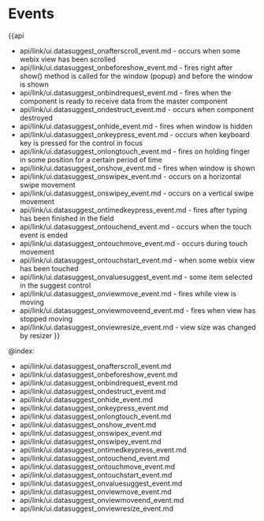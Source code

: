Events
=======

{{api
- api/link/ui.datasuggest_onafterscroll_event.md - occurs when some webix view has been scrolled
- api/link/ui.datasuggest_onbeforeshow_event.md - fires right after show() method is called for the window (popup) and before the window is shown
- api/link/ui.datasuggest_onbindrequest_event.md - fires when the component is ready to receive data from the master component
- api/link/ui.datasuggest_ondestruct_event.md - occurs when component destroyed
- api/link/ui.datasuggest_onhide_event.md - fires when window is hidden
- api/link/ui.datasuggest_onkeypress_event.md - occurs when keyboard key is pressed for the control in focus
- api/link/ui.datasuggest_onlongtouch_event.md - fires on holding finger in some position for a certain period of time
- api/link/ui.datasuggest_onshow_event.md - fires when window is shown
- api/link/ui.datasuggest_onswipex_event.md - occurs on a horizontal swipe movement
- api/link/ui.datasuggest_onswipey_event.md - occurs on a vertical swipe movement
- api/link/ui.datasuggest_ontimedkeypress_event.md - fires after typing has been finished in the field
- api/link/ui.datasuggest_ontouchend_event.md - occurs when the touch event is ended
- api/link/ui.datasuggest_ontouchmove_event.md - occurs during touch movement
- api/link/ui.datasuggest_ontouchstart_event.md - when some webix view has been touched
- api/link/ui.datasuggest_onvaluesuggest_event.md - some item selected in the suggest control
- api/link/ui.datasuggest_onviewmove_event.md - fires while view is moving
- api/link/ui.datasuggest_onviewmoveend_event.md - fires when view has stopped moving
- api/link/ui.datasuggest_onviewresize_event.md - view size was changed by resizer
}}

@index:
- api/link/ui.datasuggest_onafterscroll_event.md
- api/link/ui.datasuggest_onbeforeshow_event.md
- api/link/ui.datasuggest_onbindrequest_event.md
- api/link/ui.datasuggest_ondestruct_event.md
- api/link/ui.datasuggest_onhide_event.md
- api/link/ui.datasuggest_onkeypress_event.md
- api/link/ui.datasuggest_onlongtouch_event.md
- api/link/ui.datasuggest_onshow_event.md
- api/link/ui.datasuggest_onswipex_event.md
- api/link/ui.datasuggest_onswipey_event.md
- api/link/ui.datasuggest_ontimedkeypress_event.md
- api/link/ui.datasuggest_ontouchend_event.md
- api/link/ui.datasuggest_ontouchmove_event.md
- api/link/ui.datasuggest_ontouchstart_event.md
- api/link/ui.datasuggest_onvaluesuggest_event.md
- api/link/ui.datasuggest_onviewmove_event.md
- api/link/ui.datasuggest_onviewmoveend_event.md
- api/link/ui.datasuggest_onviewresize_event.md


